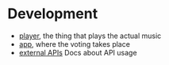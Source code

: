 # Development

* [player](./player/index.md), the thing that plays the actual music
* [app](./app/index.md), where the voting takes place
* [external APIs](./app/spotify_api.md) Docs about API usage
